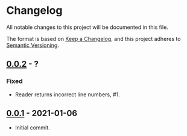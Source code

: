 # Changelog

All notable changes to this project will be documented in this file.

The format is based on [Keep a Changelog](https://keepachangelog.com/en/1.0.0/),
and this project adheres to [Semantic Versioning](https://semver.org/spec/v2.0.0.html).

## [0.0.2] - ?
### Fixed
- Reader returns incorrect line numbers, #1.

## [0.0.1] - 2021-01-06
- Initial commit.

[0.0.2]: https://github.com/pnnl/acts_as_table/releases/compare/v0.0.1...v0.0.2
[0.0.1]: https://github.com/pnnl/acts_as_table/releases/tag/v0.0.1

